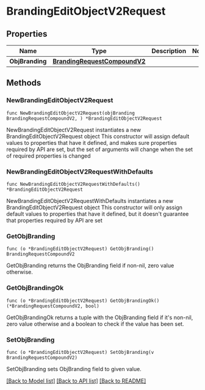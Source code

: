 # BrandingEditObjectV2Request

## Properties

Name | Type | Description | Notes
------------ | ------------- | ------------- | -------------
**ObjBranding** | [**BrandingRequestCompoundV2**](BrandingRequestCompoundV2.md) |  | 

## Methods

### NewBrandingEditObjectV2Request

`func NewBrandingEditObjectV2Request(objBranding BrandingRequestCompoundV2, ) *BrandingEditObjectV2Request`

NewBrandingEditObjectV2Request instantiates a new BrandingEditObjectV2Request object
This constructor will assign default values to properties that have it defined,
and makes sure properties required by API are set, but the set of arguments
will change when the set of required properties is changed

### NewBrandingEditObjectV2RequestWithDefaults

`func NewBrandingEditObjectV2RequestWithDefaults() *BrandingEditObjectV2Request`

NewBrandingEditObjectV2RequestWithDefaults instantiates a new BrandingEditObjectV2Request object
This constructor will only assign default values to properties that have it defined,
but it doesn't guarantee that properties required by API are set

### GetObjBranding

`func (o *BrandingEditObjectV2Request) GetObjBranding() BrandingRequestCompoundV2`

GetObjBranding returns the ObjBranding field if non-nil, zero value otherwise.

### GetObjBrandingOk

`func (o *BrandingEditObjectV2Request) GetObjBrandingOk() (*BrandingRequestCompoundV2, bool)`

GetObjBrandingOk returns a tuple with the ObjBranding field if it's non-nil, zero value otherwise
and a boolean to check if the value has been set.

### SetObjBranding

`func (o *BrandingEditObjectV2Request) SetObjBranding(v BrandingRequestCompoundV2)`

SetObjBranding sets ObjBranding field to given value.



[[Back to Model list]](../README.md#documentation-for-models) [[Back to API list]](../README.md#documentation-for-api-endpoints) [[Back to README]](../README.md)



